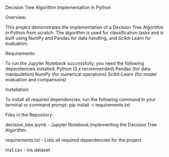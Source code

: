 Decision Tree Algorithm Implementation in Python

Overview: 

This project demonstrates the implementation of a Decision Tree Algorithm in Python from scratch. The algorithm is used for classification tasks and is built using NumPy and Pandas for data handling, and Scikit-Learn for evaluation.

Requirements:

To run the Jupyter Notebook successfully, you need the following dependencies installed:
Python (3.x recommended)
Pandas (for data manipulation)
NumPy (for numerical operations)
Scikit-Learn (for model evaluation and comparisons)

Installation:

To install all required dependencies, run the following command in your terminal or command prompt:
pip install -r requirements.txt

Files in the Repository:

decision_tree.ipynb - Jupyter Notebook implementing the Decision Tree Algorithm.

requirements.txt - Lists all required dependencies for the project.

iris1.csv - iris dataset
